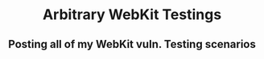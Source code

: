 <center>
<title>
<JohnVS />
</title>
<h1>Arbitrary WebKit Testings</h1>
<h2>Posting all of my WebKit vuln. Testing scenarios</h2>
</center>